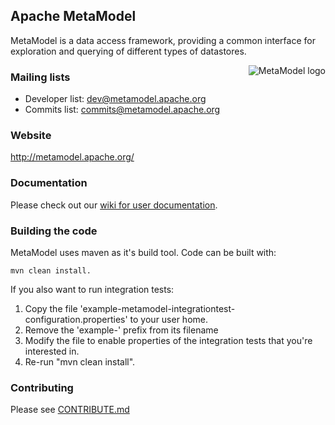 ## Apache MetaModel

MetaModel is a data access framework, providing a common interface for exploration and querying of different types of datastores.

<div>
<img src="http://metamodel.apache.org/img/logo.png" style="float: right; margin-left: 20px;" alt="MetaModel logo" />
</div>

### Mailing lists

 * Developer list:  dev@metamodel.apache.org
 * Commits list:    commits@metamodel.apache.org

### Website

http://metamodel.apache.org/

### Documentation

Please check out our [wiki for user documentation](http://wiki.apache.org/metamodel/).

### Building the code

MetaModel uses maven as it's build tool. Code can be built with:

```
mvn clean install.
```

If you also want to run integration tests:

 1. Copy the file 'example-metamodel-integrationtest-configuration.properties' to your user home.
 2. Remove the 'example-' prefix from its filename
 3. Modify the file to enable properties of the integration tests that you're interested in.
 4. Re-run "mvn clean install".

### Contributing

Please see [CONTRIBUTE.md](CONTRIBUTE.md)